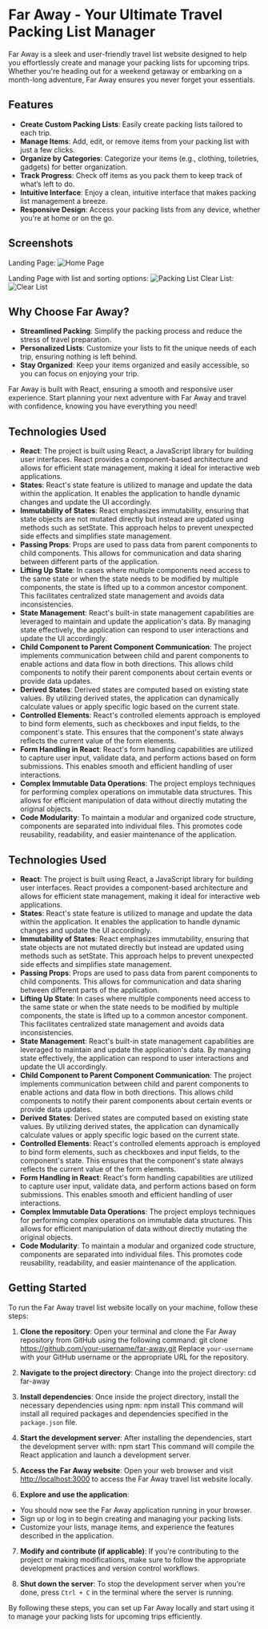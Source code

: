 # Far Away - Your Ultimate Travel Packing List Manager

Far Away is a sleek and user-friendly travel list website designed to help you effortlessly create and manage your packing lists for upcoming trips. Whether you're heading out for a weekend getaway or embarking on a month-long adventure, Far Away ensures you never forget your essentials.

## Features

- **Create Custom Packing Lists**: Easily create packing lists tailored to each trip.
- **Manage Items**: Add, edit, or remove items from your packing list with just a few clicks.
- **Organize by Categories**: Categorize your items (e.g., clothing, toiletries, gadgets) for better organization.
- **Track Progress**: Check off items as you pack them to keep track of what’s left to do.
- **Intuitive Interface**: Enjoy a clean, intuitive interface that makes packing list management a breeze.
- **Responsive Design**: Access your packing lists from any device, whether you're at home or on the go.

## Screenshots

Landing Page:
![Home Page](screenshot/1.png)

Landing Page with list and sorting options:
![Packing List](screenshot/2.png)
Clear List:
![Clear List](screenshot/3.png)

## Why Choose Far Away?

- **Streamlined Packing**: Simplify the packing process and reduce the stress of travel preparation.
- **Personalized Lists**: Customize your lists to fit the unique needs of each trip, ensuring nothing is left behind.
- **Stay Organized**: Keep your items organized and easily accessible, so you can focus on enjoying your trip.

Far Away is built with React, ensuring a smooth and responsive user experience. Start planning your next adventure with Far Away and travel with confidence, knowing you have everything you need!

## Technologies Used

- **React**: The project is built using React, a JavaScript library for building user interfaces. React provides a component-based architecture and allows for efficient state management, making it ideal for interactive web applications.
- **States**: React's state feature is utilized to manage and update the data within the application. It enables the application to handle dynamic changes and update the UI accordingly.
- **Immutability of States**: React emphasizes immutability, ensuring that state objects are not mutated directly but instead are updated using methods such as setState. This approach helps to prevent unexpected side effects and simplifies state management.
- **Passing Props**: Props are used to pass data from parent components to child components. This allows for communication and data sharing between different parts of the application.
- **Lifting Up State**: In cases where multiple components need access to the same state or when the state needs to be modified by multiple components, the state is lifted up to a common ancestor component. This facilitates centralized state management and avoids data inconsistencies.
- **State Management**: React's built-in state management capabilities are leveraged to maintain and update the application's data. By managing state effectively, the application can respond to user interactions and update the UI accordingly.
- **Child Component to Parent Component Communication**: The project implements communication between child and parent components to enable actions and data flow in both directions. This allows child components to notify their parent components about certain events or provide data updates.
- **Derived States**: Derived states are computed based on existing state values. By utilizing derived states, the application can dynamically calculate values or apply specific logic based on the current state.
- **Controlled Elements**: React's controlled elements approach is employed to bind form elements, such as checkboxes and input fields, to the component's state. This ensures that the component's state always reflects the current value of the form elements.
- **Form Handling in React**: React's form handling capabilities are utilized to capture user input, validate data, and perform actions based on form submissions. This enables smooth and efficient handling of user interactions.
- **Complex Immutable Data Operations**: The project employs techniques for performing complex operations on immutable data structures. This allows for efficient manipulation of data without directly mutating the original objects.
- **Code Modularity**: To maintain a modular and organized code structure, components are separated into individual files. This promotes code reusability, readability, and easier maintenance of the application.

## Technologies Used

- **React**: The project is built using React, a JavaScript library for building user interfaces. React provides a component-based architecture and allows for efficient state management, making it ideal for interactive web applications.
- **States**: React's state feature is utilized to manage and update the data within the application. It enables the application to handle dynamic changes and update the UI accordingly.
- **Immutability of States**: React emphasizes immutability, ensuring that state objects are not mutated directly but instead are updated using methods such as setState. This approach helps to prevent unexpected side effects and simplifies state management.
- **Passing Props**: Props are used to pass data from parent components to child components. This allows for communication and data sharing between different parts of the application.
- **Lifting Up State**: In cases where multiple components need access to the same state or when the state needs to be modified by multiple components, the state is lifted up to a common ancestor component. This facilitates centralized state management and avoids data inconsistencies.
- **State Management**: React's built-in state management capabilities are leveraged to maintain and update the application's data. By managing state effectively, the application can respond to user interactions and update the UI accordingly.
- **Child Component to Parent Component Communication**: The project implements communication between child and parent components to enable actions and data flow in both directions. This allows child components to notify their parent components about certain events or provide data updates.
- **Derived States**: Derived states are computed based on existing state values. By utilizing derived states, the application can dynamically calculate values or apply specific logic based on the current state.
- **Controlled Elements**: React's controlled elements approach is employed to bind form elements, such as checkboxes and input fields, to the component's state. This ensures that the component's state always reflects the current value of the form elements.
- **Form Handling in React**: React's form handling capabilities are utilized to capture user input, validate data, and perform actions based on form submissions. This enables smooth and efficient handling of user interactions.
- **Complex Immutable Data Operations**: The project employs techniques for performing complex operations on immutable data structures. This allows for efficient manipulation of data without directly mutating the original objects.
- **Code Modularity**: To maintain a modular and organized code structure, components are separated into individual files. This promotes code reusability, readability, and easier maintenance of the application.

## Getting Started

To run the Far Away travel list website locally on your machine, follow these steps:

1. **Clone the repository**:
   Open your terminal and clone the Far Away repository from GitHub using the following command:
git clone https://github.com/your-username/far-away.git
Replace `your-username` with your GitHub username or the appropriate URL for the repository.

2. **Navigate to the project directory**:
Change into the project directory:
cd far-away


3. **Install dependencies**:
Once inside the project directory, install the necessary dependencies using npm:
npm install
This command will install all required packages and dependencies specified in the `package.json` file.

4. **Start the development server**:
After installing the dependencies, start the development server with:
npm start
This command will compile the React application and launch a development server.

5. **Access the Far Away website**:
Open your web browser and visit [http://localhost:3000](http://localhost:3000) to access the Far Away travel list website locally.

6. **Explore and use the application**:
- You should now see the Far Away application running in your browser.
- Sign up or log in to begin creating and managing your packing lists.
- Customize your lists, manage items, and experience the features described in the application.

7. **Modify and contribute (if applicable)**:
If you're contributing to the project or making modifications, make sure to follow the appropriate development practices and version control workflows.

8. **Shut down the server**:
To stop the development server when you're done, press `Ctrl + C` in the terminal where the server is running.

By following these steps, you can set up Far Away locally and start using it to manage your packing lists for upcoming trips efficiently.
